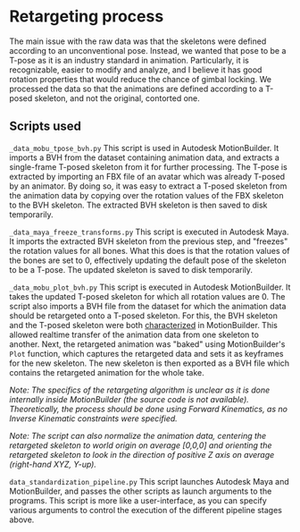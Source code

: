# Retargeting process
The main issue with the raw data was that the skeletons were defined according to an unconventional pose. Instead, we wanted that pose to be a T-pose as it is an industry standard in animation. Particularly, it is recognizable, easier to modify and analyze, and I believe it has good rotation properties that would reduce the chance of gimbal locking. We processed the data so that the animations are defined according to a T-posed skeleton, and not the original, contorted one.

## Scripts used
`_data_mobu_tpose_bvh.py`
This script is used in Autodesk MotionBuilder. It imports a BVH from the dataset containing animation data, and extracts a single-frame T-posed skeleton from it for further processing. The T-pose is extracted by importing an FBX file of an avatar which was already T-posed by an animator. By doing so, it was easy to extract a T-posed skeleton from the animation data by copying over the rotation values of the FBX skeleton to the BVH skeleton. The extracted BVH skeleton is then saved to disk temporarily.

`_data_maya_freeze_transforms.py`
This script is executed in Autodesk Maya. It imports the extracted BVH skeleton from the previous step, and "freezes" the rotation values for all bones. What this does is that the rotation values of the bones are set to 0, effectively updating the default pose of the skeleton to be a T-pose. The updated skeleton is saved to disk temporarily.

`_data_mobu_plot_bvh.py`
This script is executed in Autodesk MotionBuilder. It takes the updated T-posed skeleton for which all rotation values are 0. The script also imports a BVH file from the dataset for which the animation data should be retargeted onto a T-posed skeleton. For this, the BVH skeleton and the T-posed skeleton were both [characterized](https://help.autodesk.com/view/MOBPRO/2022/ENU/?guid=GUID-12F7FCD3-004E-45E9-85B3-E42C7C51B2F7) in MotionBuilder. This allowed realtime transfer of the animation data from one skeleton to another. Next, the retargeted animation was "baked" using MotionBuilder's `Plot` function, which captures the retargeted data and sets it as keyframes for the new skeleton. The new skeleton is then exported as a BVH file which contains the retargeted animation for the whole take.

*Note: The specifics of the retargeting algorithm is unclear as it is done internally inside MotionBuilder (the source code is not available). Theoretically, the process should be done using Forward Kinematics, as no Inverse Kinematic constraints were specified.*

*Note: The script can also normalize the animation data, centering the retargeted skeleton to world origin on average \[0,0,0\] and orienting the retargeted skeleton to look in the direction of positive Z axis on average (right-hand XYZ, Y-up).*

`data_standardization_pipeline.py`
This script launches Autodesk Maya and MotionBuilder, and passes the other scripts as launch arguments to the programs. This script is more like a user-interface, as you can specify various arguments to control the execution of the different pipeline stages above.
